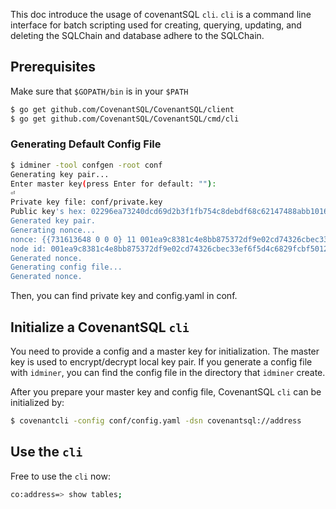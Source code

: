 This doc introduce the usage of covenantSQL `cli`. `cli` is a command line interface for batch scripting used for creating, querying, updating, and deleting the SQLChain and database adhere to the SQLChain.

## Prerequisites

Make sure that `$GOPATH/bin` is in your `$PATH`

```bash
$ go get github.com/CovenantSQL/CovenantSQL/client
$ go get github.com/CovenantSQL/CovenantSQL/cmd/cli
```

### Generating Default Config File

```bash
$ idminer -tool confgen -root conf
Generating key pair...
Enter master key(press Enter for default: ""):
⏎
Private key file: conf/private.key
Public key's hex: 02296ea73240dcd69d2b3f1fb754c8debdf68c62147488abb10165428667ec8cbd
Generated key pair.
Generating nonce...
nonce: {{731613648 0 0 0} 11 001ea9c8381c4e8bb875372df9e02cd74326cbec33ef6f5d4c6829fcbf5012e9}
node id: 001ea9c8381c4e8bb875372df9e02cd74326cbec33ef6f5d4c6829fcbf5012e9
Generated nonce.
Generating config file...
Generated nonce.
```

Then, you can find private key and config.yaml in conf.

## Initialize a CovenantSQL `cli`

You need to provide a config and a master key for initialization. The master key is used to encrypt/decrypt local key pair. If you generate a config file with `idminer`, you can find the config file in the directory that `idminer` create.

After you prepare your master key and config file, CovenantSQL `cli` can be initialized by:

```bash
$ covenantcli -config conf/config.yaml -dsn covenantsql://address
```

## Use the `cli`

Free to use the `cli` now:

```bash
co:address=> show tables;
```
